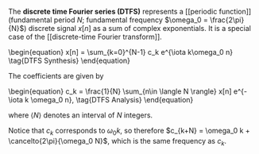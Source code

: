 The **discrete time Fourier series (DTFS)** represents a [[periodic function]] (fundamental period $N$; fundamental frequency $\omega_0 = \frac{2\pi}{N}$) discrete signal $x[n]$ as a sum of complex exponentials. It is a special case of the [[discrete-time Fourier transform]]. 

\begin{equation}
x[n] = \sum_{k=0}^{N-1} c_k e^{\iota k\omega_0 n} \tag{DTFS Synthesis}
\end{equation}

The coefficients are given by

\begin{equation}
c_k = \frac{1}{N} \sum_{n\in \langle N \rangle} x[n] e^{-\iota k \omega_0 n}, \tag{DTFS Analysis}
\end{equation}

where $\langle N \rangle$ denotes an interval of $N$ integers.

Notice that $c_k$ corresponds to $\omega_0 k$, so therefore $c_{k+N} = \omega_0 k + \cancelto{2\pi}{\omega_0 N}$, which is the same frequency as $c_k$.


